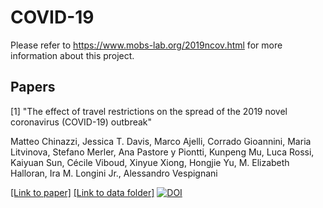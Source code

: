 # COVID-19

Please refer to https://www.mobs-lab.org/2019ncov.html for more information about this project.

## Papers

[1] "The effect of travel restrictions on the spread of the 2019 novel coronavirus (COVID-19) outbreak"

Matteo Chinazzi, Jessica T. Davis, Marco Ajelli, Corrado Gioannini, Maria Litvinova, Stefano Merler, Ana Pastore y Piontti, Kunpeng Mu, Luca Rossi, Kaiyuan Sun, Cécile Viboud, Xinyue Xiong, Hongjie Yu, M. Elizabeth Halloran, Ira M. Longini Jr., Alessandro Vespignani

[[Link to paper]](https://github.com/mobs-lab/COVID-19/blob/master/README.md) [[Link to data folder]](https://github.com/mobs-lab/COVID-19/tree/master/EffectsTravelRestrictions) [![DOI](https://zenodo.org/badge/244949620.svg)](https://zenodo.org/badge/latestdoi/244949620)

